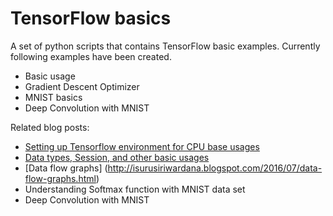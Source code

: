 # TensorFlow basics

A set of python scripts that contains TensorFlow basic examples. Currently following examples have been created.

  - Basic usage
  - Gradient Descent Optimizer
  - MNIST basics
  - Deep Convolution with MNIST

Related blog posts:
  - [Setting up Tensorflow environment for CPU base usages](https://isurusiriwardana.blogspot.com/2016/06/setting-up-tensorflow-environment-for.html)
  - [Data types, Session, and other basic usages](https://isurusiriwardana.blogspot.com/2016/06/data-types-sessions-and-other-basic.html)
  - [Data flow graphs] (http://isurusiriwardana.blogspot.com/2016/07/data-flow-graphs.html)
  - Understanding Softmax function with MNIST data set
  - Deep Convolution with MNIST
